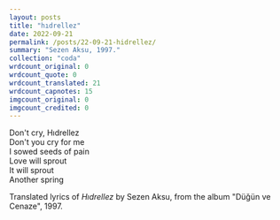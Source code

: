 ```yaml
---
layout: posts
title: "hıdrellez"
date: 2022-09-21
permalink: /posts/22-09-21-hidrellez/
summary: "Sezen Aksu, 1997."
collection: "coda"
wrdcount_original: 0
wrdcount_quote: 0
wrdcount_translated: 21
wrdcount_capnotes: 15
imgcount_original: 0
imgcount_credited: 0
---
```

<span class="text-body-quote">Don't cry, Hıdrellez  
Don't you cry for me  
I sowed seeds of pain  
Love will sprout  
It will sprout  
Another spring</span>

<span class="text-body-credit">Translated lyrics of *Hıdrellez* by Sezen Aksu, from the album "Düğün ve Cenaze", 1997.</span>
